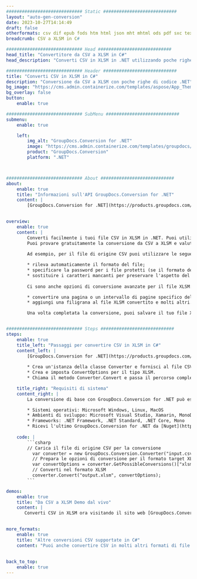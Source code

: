 ```yaml
---
############################# Static ############################
layout: "auto-gen-conversion"
date: 2023-10-27T14:14:49
draft: false
otherformats: csv dif epub fods htm html json mht mhtml ods pdf sxc tex tsv xlam xls xlsb xlsm xlsx xlt xltm xltx xml xps
breadcrumb: CSV a XLSM in C#

############################# Head ############################
head_title: "Convertitore da CSV a XLSM in C#"
head_description: "Converti CSV in XLSM in .NET utilizzando poche righe di codice. Utilizza l'API di conversione dei documenti di GroupDocs per convertire oltre 160 formati di file."

############################# Header ############################
title: "Converti CSV in XLSM in C#"
description: "Conversione da CSV a XLSM con poche righe di codice .NET"
bg_image: "https://cms.admin.containerize.com/templates/aspose/App_Themes/V3/images/bg/header1.png"
bg_overlay: false
button:
    enable: true

############################# SubMenu ############################
submenu:
    enable: true

    left:
        img_alt: "GroupDocs.Conversion for .NET"
        image: "https://cms.admin.containerize.com/templates/groupdocs/images/product-logos/90x90-noborder/groupdocs-conversion-net.png"
        product: "GroupDocs.Conversion"
        platform: ".NET"



############################# About ############################
about:
    enable: true
    title: "Informazioni sull'API GroupDocs.Conversion for .NET"
    content: |
        [GroupDocs.Conversion for .NET](https://products.groupdocs.com/conversion/net/) può essere utilizzato per convertire Microsoft Word, Excel, PowerPoint, PDF, Visio e altri formati. GroupDocs.Conversion è un'API standalone adatta per sistemi interni e back-end in cui sono richieste prestazioni elevate. Non dipende da alcun software come Microsoft o Open Office.
    

overview:
    enable: true
    content: |
        Converti facilmente i tuoi file CSV in XLSM in .NET. Puoi utilizzare solo un paio di righe di codice C# in qualsiasi piattaforma a tua scelta come: Windows, Linux, macOS.
        Puoi provare gratuitamente la conversione da CSV a XLSM e valutare la qualità dei risultati della conversione. Insieme a semplici scenari di conversione di file, puoi provare opzioni più avanzate per caricare il file di origine CSV e per salvare il risultato di output XLSM. 
        
        Ad esempio, per il file di origine CSV puoi utilizzare le seguenti opzioni di caricamento:

        * rileva automaticamente il formato del file;
        * specificare la password per i file protetti (se il formato del file lo supporta);
        * sostituire i caratteri mancanti per preservare l'aspetto del documento.
        
        Ci sono anche opzioni di conversione avanzate per il file XLSM:

        * convertire una pagina o un intervallo di pagine specifico del documento;
        * aggiungi una filigrana al file XLSM convertito e molti altri.

        Una volta completata la conversione, puoi salvare il tuo file XLSM nel percorso del file locale o in qualsiasi archivio di terze parti come FTP, Amazon S3, Google Drive, Dropbox ecc. Nota: per convertire CSV in {{ TO}} non è necessario alcun software aggiuntivo installato, come MS Office, Open Office, Adobe Acrobat Reader ecc.


############################# Steps ############################
steps:
    enable: true
    title_left: "Passaggi per convertire CSV in XLSM in C#"
    content_left: |
        [GroupDocs.Conversion for .NET](https://products.groupdocs.com/conversion/net/) consente agli sviluppatori di convertire facilmente un file CSV in XLSM con poche righe di codice.
        
        * Crea un'istanza della classe Converter e fornisci al file CSV il percorso completo
        * Crea e imposta ConvertOptions per il tipo XLSM.
        * Chiama il metodo Converter.Convert e passa il percorso completo e il formato (XLSM) come parametro

    title_right: "Requisiti di sistema"
    content_right: |
        La conversione di base con GroupDocs.Conversion for .NET può essere eseguita in pochi semplici passaggi. Le nostre API sono supportate su tutte le principali piattaforme e sistemi operativi. Prima di eseguire il codice seguente, assicurati di avere i seguenti prerequisiti installati sul tuo sistema.

        * Sistemi operativi: Microsoft Windows, Linux, MacOS
        * Ambienti di sviluppo: Microsoft Visual Studio, Xamarin, MonoDevelop
        * Frameworks: .NET Framework, .NET Standard, .NET Core, Mono
        * Ricevi l'ultimo GroupDocs.Conversion for .NET da [Nuget](https://www.nuget.org/packages/groupdocs.conversion)
         
    code: |
        ```csharp    
        // Carica il file di origine CSV per la conversione
          var converter = new GroupDocs.Conversion.Converter("input.csv");
          // Prepara le opzioni di conversione per il formato target XLSM
          var convertOptions = converter.GetPossibleConversions()["xlsm"].ConvertOptions;
          // Converti nel formato XLSM
          converter.Convert("output.xlsm", convertOptions);
        ```

demos:
    enable: true
    title: "Da CSV a XLSM Demo dal vivo"
    content: |
       Converti CSV in XLSM ora visitando il sito web [GroupDocs.Conversion App](https://products.groupdocs.app/conversion/family). La demo online presenta i seguenti vantaggi
          

more_formats:
    enable: true
    title: "Altre conversioni CSV supportate in C#"
    content: "Puoi anche convertire CSV in molti altri formati di file. Si prega di consultare l'elenco di seguito."
       
       
back_to_top:
    enable: true
---
```

